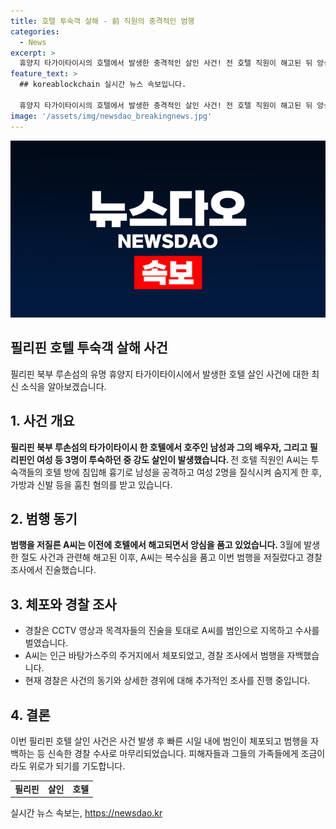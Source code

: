 ```yaml
---
title: 호텔 투숙객 살해 - 前 직원의 충격적인 범행
categories:
  - News
excerpt: >
  휴양지 타가이타이시의 호텔에서 발생한 충격적인 살인 사건! 전 호텔 직원이 해고된 뒤 앙심을 품고 투숙객 3명을 살해했다는 충격적인 사실이 밝혀졌습니다. 범인은 흉기로 남성을 공격하고 2명을 질식시킨 뒤 돈과 물건을 훔친 것으로 전해졌으며, CCTV와 목격자 진술 등을 토대로 경찰에 체포되었습니다. 범행을 자백한 A씨는 호텔에서의 앙심을 품고 범행을 저질렀다고 진술했습니다. 호텔 살인 사건에 대한 상세한 내용은 더 알고 싶다면 클릭하세요. #필리핀 #살인 #호텔
feature_text: >
  ## koreablockchain 실시간 뉴스 속보입니다.

  휴양지 타가이타이시의 호텔에서 발생한 충격적인 살인 사건! 전 호텔 직원이 해고된 뒤 앙심을 품고 투숙객 3명을 살해했다는 충격적인 사실이 밝혀졌습니다. 범인은 흉기로 남성을 공격하고 2명을 질식시킨 뒤 돈과 물건을 훔친 것으로 전해졌으며, CCTV와 목격자 진술 등을 토대로 경찰에 체포되었습니다. 범행을 자백한 A씨는 호텔에서의 앙심을 품고 범행을 저질렀다고 진술했습니다. 호텔 살인 사건에 대한 상세한 내용은 더 알고 싶다면 클릭하세요. #필리핀 #살인 #호텔
image: '/assets/img/newsdao_breakingnews.jpg'
---
```


<p><img src="/assets/img/newsdao_breakingnews.jpg" alt="koreablockchain 속보" /></p>

<h2>필리핀 호텔 투숙객 살해 사건</h2>

<p data-ke-size="size16">필리핀 북부 루손섬의 유명 휴양지 타가이타이시에서 발생한 호텔 살인 사건에 대한 최신 소식을 알아보겠습니다.</p>

<h2 data-ke-size="size26">1. 사건 개요</h2>

<p><b>필리핀 북부 루손섬의 타가이타이시 한 호텔에서 호주인 남성과 그의 배우자, 그리고 필리핀인 여성 등 3명이 투숙하던 중 강도 살인이 발생했습니다. </b> 전 호텔 직원인 A씨는 투숙객들의 호텔 방에 침입해 흉기로 남성을 공격하고 여성 2명을 질식시켜 숨지게 한 후, 가방과 신발 등을 훔친 혐의를 받고 있습니다.</p>

<h2 data-ke-size="size26">2. 범행 동기</h2>

<p><b>범행을 저질른 A씨는 이전에 호텔에서 해고되면서 앙심을 품고 있었습니다. </b> 3월에 발생한 절도 사건과 관련해 해고된 이후, A씨는 복수심을 품고 이번 범행을 저질렀다고 경찰 조사에서 진술했습니다.</p>

<h2 data-ke-size="size26">3. 체포와 경찰 조사</h2>

<ul>
  <li>경찰은 CCTV 영상과 목격자들의 진술을 토대로 A씨를 범인으로 지목하고 수사를 벌였습니다.</li>
  <li>A씨는 인근 바탕가스주의 주거지에서 체포되었고, 경찰 조사에서 범행을 자백했습니다.</li>
  <li>현재 경찰은 사건의 동기와 상세한 경위에 대해 추가적인 조사를 진행 중입니다.</li>
</ul>

<h2 data-ke-size="size26">4. 결론</h2>

<p>이번 필리핀 호텔 살인 사건은 사건 발생 후 빠른 시일 내에 범인이 체포되고 범행을 자백하는 등 신속한 경찰 수사로 마무리되었습니다. 피해자들과 그들의 가족들에게 조금이라도 위로가 되기를 기도합니다.</p>

<table>
  <tr>
    <td style="text-align: center; height: 17px;"><b>필리핀</b></td>
    <td style="text-align: center; height: 17px;"><b>살인</b></td>
    <td style="text-align: center; height: 17px;"><b>호텔</b></td>
  </tr>
</table>
실시간 뉴스 속보는, <a href="https://newsdao.kr" rel="dofollow">https://newsdao.kr</a>


